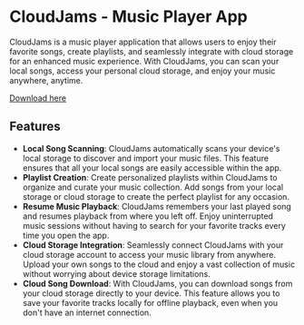 # CloudJams - Music Player App

CloudJams is a music player application that allows users to enjoy their favorite songs, create playlists, and seamlessly integrate with cloud storage for an enhanced music experience. With CloudJams, you can scan your local songs, access your personal cloud storage, and enjoy your music anywhere, anytime.

[Download here](https://github.com/du2333/CS4750_final_project/releases/download/v1.0.0/app-release.apk)



## Features

- **Local Song Scanning**: CloudJams automatically scans your device's local storage to discover and import your music files. This feature ensures that all your local songs are easily accessible within the app.
- **Playlist Creation**: Create personalized playlists within CloudJams to organize and curate your music collection. Add songs from your local storage or cloud storage to create the perfect playlist for any occasion.
- **Resume Music Playback**: CloudJams remembers your last played song and resumes playback from where you left off. Enjoy uninterrupted music sessions without having to search for your favorite tracks every time you open the app.
- **Cloud Storage Integration**: Seamlessly connect CloudJams with your cloud storage account to access your music library from anywhere. Upload your own songs to the cloud and enjoy a vast collection of music without worrying about device storage limitations.
- **Cloud Song Download**: With CloudJams, you can download songs from your cloud storage directly to your device. This feature allows you to save your favorite tracks locally for offline playback, even when you don't have an internet connection.

